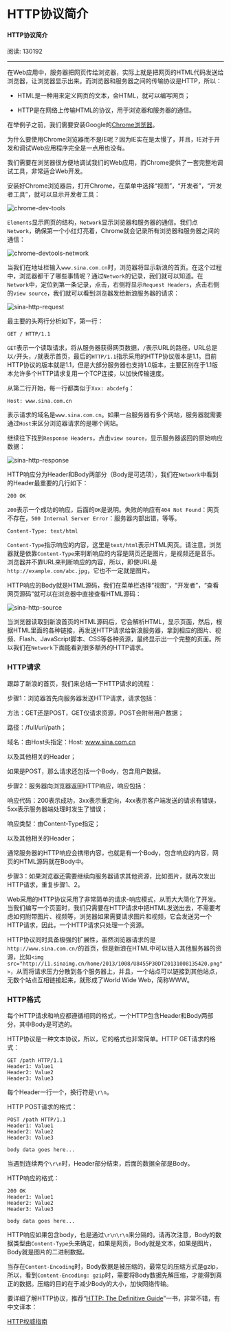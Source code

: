 # HTTP协议简介

#### HTTP协议简介

阅读: 130192

---

在Web应用中，服务器把网页传给浏览器，实际上就是把网页的HTML代码发送给浏览器，让浏览器显示出来。而浏览器和服务器之间的传输协议是HTTP，所以：

* HTML是一种用来定义网页的文本，会HTML，就可以编写网页；

* HTTP是在网络上传输HTML的协议，用于浏览器和服务器的通信。

在举例子之前，我们需要安装Google的[Chrome浏览器](http://www.google.com/intl/zh-CN/chrome/)。

为什么要使用Chrome浏览器而不是IE呢？因为IE实在是太慢了，并且，IE对于开发和调试Web应用程序完全是一点用也没有。

我们需要在浏览器很方便地调试我们的Web应用，而Chrome提供了一套完整地调试工具，非常适合Web开发。

安装好Chrome浏览器后，打开Chrome，在菜单中选择“视图”，“开发者”，“开发者工具”，就可以显示开发者工具：

![](https://cdn.liaoxuefeng.com/cdn/files/attachments/001399878215246e5c00e9142244698a91c5d558c5901a1000 "chrome-dev-tools")

`Elements`显示网页的结构，`Network`显示浏览器和服务器的通信。我们点`Network`，确保第一个小红灯亮着，Chrome就会记录所有浏览器和服务器之间的通信：

![](https://cdn.liaoxuefeng.com/cdn/files/attachments/001399878404470cf9e8257a27a4807b856b7dfa23f93a0000 "chrome-devtools-network")

当我们在地址栏输入`www.sina.com.cn`时，浏览器将显示新浪的首页。在这个过程中，浏览器都干了哪些事情呢？通过`Network`的记录，我们就可以知道。在`Network`中，定位到第一条记录，点击，右侧将显示`Request Headers`，点击右侧的`view source`，我们就可以看到浏览器发给新浪服务器的请求：

![](https://cdn.liaoxuefeng.com/cdn/files/attachments/001399877287994279bc3d41b3040f985e3e8b838211465000 "sina-http-request")

最主要的头两行分析如下，第一行：

```
GET / HTTP/1.1

```

`GET`表示一个读取请求，将从服务器获得网页数据，`/`表示URL的路径，URL总是以`/`开头，`/`就表示首页，最后的`HTTP/1.1`指示采用的HTTP协议版本是1.1。目前HTTP协议的版本就是1.1，但是大部分服务器也支持1.0版本，主要区别在于1.1版本允许多个HTTP请求复用一个TCP连接，以加快传输速度。

从第二行开始，每一行都类似于`Xxx: abcdefg`：

```
Host: www.sina.com.cn

```

表示请求的域名是`www.sina.com.cn`。如果一台服务器有多个网站，服务器就需要通过`Host`来区分浏览器请求的是哪个网站。

继续往下找到`Response Headers`，点击`view source`，显示服务器返回的原始响应数据：

![](https://cdn.liaoxuefeng.com/cdn/files/attachments/0013998772979993bf20079a3d8452f9b44f9ec88f8a5c8000 "sina-http-response")

HTTP响应分为Header和Body两部分（Body是可选项），我们在`Network`中看到的Header最重要的几行如下：

```
200 OK

```

`200`表示一个成功的响应，后面的`OK`是说明。失败的响应有`404 Not Found`：网页不存在，`500 Internal Server Error`：服务器内部出错，等等。

```
Content-Type: text/html

```

`Content-Type`指示响应的内容，这里是`text/html`表示HTML网页。请注意，浏览器就是依靠`Content-Type`来判断响应的内容是网页还是图片，是视频还是音乐。浏览器并不靠URL来判断响应的内容，所以，即使URL是`http://example.com/abc.jpg`，它也不一定就是图片。

HTTP响应的Body就是HTML源码，我们在菜单栏选择“视图”，“开发者”，“查看网页源码”就可以在浏览器中直接查看HTML源码：

![](https://cdn.liaoxuefeng.com/cdn/files/attachments/001399877306431ffee0ff7d3fe48bb88da759bb977c1e0000 "sina-http-source")

当浏览器读取到新浪首页的HTML源码后，它会解析HTML，显示页面，然后，根据HTML里面的各种链接，再发送HTTP请求给新浪服务器，拿到相应的图片、视频、Flash、JavaScript脚本、CSS等各种资源，最终显示出一个完整的页面。所以我们在`Network`下面能看到很多额外的HTTP请求。

### HTTP请求

跟踪了新浪的首页，我们来总结一下HTTP请求的流程：

步骤1：浏览器首先向服务器发送HTTP请求，请求包括：

方法：GET还是POST，GET仅请求资源，POST会附带用户数据；

路径：/full/url/path；

域名：由Host头指定：Host: www.sina.com.cn

以及其他相关的Header；

如果是POST，那么请求还包括一个Body，包含用户数据。

步骤2：服务器向浏览器返回HTTP响应，响应包括：

响应代码：200表示成功，3xx表示重定向，4xx表示客户端发送的请求有错误，5xx表示服务器端处理时发生了错误；

响应类型：由Content-Type指定；

以及其他相关的Header；

通常服务器的HTTP响应会携带内容，也就是有一个Body，包含响应的内容，网页的HTML源码就在Body中。

步骤3：如果浏览器还需要继续向服务器请求其他资源，比如图片，就再次发出HTTP请求，重复步骤1、2。

Web采用的HTTP协议采用了非常简单的请求-响应模式，从而大大简化了开发。当我们编写一个页面时，我们只需要在HTTP请求中把HTML发送出去，不需要考虑如何附带图片、视频等，浏览器如果需要请求图片和视频，它会发送另一个HTTP请求，因此，一个HTTP请求只处理一个资源。

HTTP协议同时具备极强的扩展性，虽然浏览器请求的是`http://www.sina.com.cn/`的首页，但是新浪在HTML中可以链入其他服务器的资源，比如`<img src="http://i1.sinaimg.cn/home/2013/1008/U8455P30DT20131008135420.png">`，从而将请求压力分散到各个服务器上，并且，一个站点可以链接到其他站点，无数个站点互相链接起来，就形成了World Wide Web，简称WWW。

### HTTP格式

每个HTTP请求和响应都遵循相同的格式，一个HTTP包含Header和Body两部分，其中Body是可选的。

HTTP协议是一种文本协议，所以，它的格式也非常简单。HTTP GET请求的格式：

```
GET /path HTTP/1.1
Header1: Value1
Header2: Value2
Header3: Value3

```

每个Header一行一个，换行符是`\r\n`。

HTTP POST请求的格式：

```
POST /path HTTP/1.1
Header1: Value1
Header2: Value2
Header3: Value3

body data goes here...

```

当遇到连续两个`\r\n`时，Header部分结束，后面的数据全部是Body。

HTTP响应的格式：

```
200 OK
Header1: Value1
Header2: Value2
Header3: Value3

body data goes here...

```

HTTP响应如果包含body，也是通过`\r\n\r\n`来分隔的。请再次注意，Body的数据类型由`Content-Type`头来确定，如果是网页，Body就是文本，如果是图片，Body就是图片的二进制数据。

当存在`Content-Encoding`时，Body数据是被压缩的，最常见的压缩方式是gzip，所以，看到`Content-Encoding: gzip`时，需要将Body数据先解压缩，才能得到真正的数据。压缩的目的在于减少Body的大小，加快网络传输。

要详细了解HTTP协议，推荐“[HTTP: The Definitive Guide](http://shop.oreilly.com/product/9781565925090.do)”一书，非常不错，有中文译本：

[HTTP权威指南](http://t.cn/R7FguRq)

